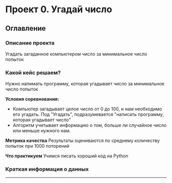 # Проект 0. Угадай число

## Оглавление

### Описание проекта
Угадать загаданное компьютером число за минимальное число попыток

### Какой кейс решаем?
Нужно напимать программу, которая угадывает число за минимальное число попыток

**Условия соревнования:**
- Компьютер загадывает целое число от 0 до 100, и нам необходимо его угадать. Под "Угадать", подразумевается "написать программу, которая угадывает число"
- Алгоритм учитывает информацию о том, больше ли случайное число или меньше нужного нам.

**Метрика качества**
Результаты оцениваются по среднему количеству попыток при 1000 поторений

**Что практикуем**
Учимся писать хороший код на Python

### Краткая информация о данных
****
